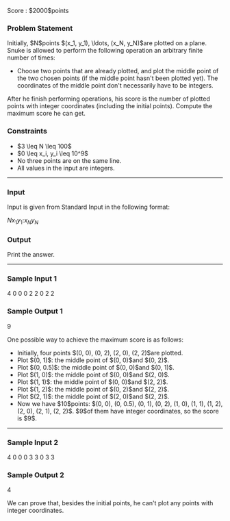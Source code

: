 
<div>

<span>

<span>

<p>
Score : $2000$points
</p>

<div>

<section>

### **Problem Statement**

<p>
Initially, $N$points $(x_1, y_1), \ldots, (x_N, y_N)$are plotted on a plane.
Snuke is allowed to perform the following operation an arbitrary finite number of times:
</p>

<ul>

<li>
Choose two points that are already plotted, and plot the middle point of the two chosen points (if the middle point hasn't been plotted yet). The coordinates of the middle point don't necessarily have to be integers.
</li>

</ul>

<p>
After he finish performing operations, his score is the number of plotted points with integer coordinates (including the initial points).
Compute the maximum score he can get.
</p>

</section>

</div>

<div>

<section>

### **Constraints**

<ul>

<li>
$3 \leq N \leq 100$
</li>

<li>
$0 \leq x_i, y_i \leq 10^9$
</li>

<li>
No three points are on the same line.
</li>

<li>
All values in the input are integers.
</li>

</ul>

</section>

</div>

---

<div>

<div>

<section>

### **Input**

<p>
Input is given from Standard Input in the following format:
</p>

<div>

$N$$x_1$$y_1$$:$$x_N$$y_N$
</div>

</section>

</div>

<div>

<section>

### **Output**

<p>
Print the answer.
</p>

</section>

</div>

</div>

---

<div>

<section>

### **Sample Input 1**

<div>

4
0 0
0 2
2 0
2 2

</div>

</section>

</div>

<div>

<section>

### **Sample Output 1**

<div>

9

</div>

<p>
One possible way to achieve the maximum score is as follows:
</p>

<ul>

<li>
Initially, four points $(0, 0), (0, 2), (2, 0), (2, 2)$are plotted.
</li>

<li>
Plot $(0, 1)$: the middle point of $(0, 0)$and $(0, 2)$.
</li>

<li>
Plot $(0, 0.5)$: the middle point of $(0, 0)$and $(0, 1)$.
</li>

<li>
Plot $(1, 0)$: the middle point of $(0, 0)$and $(2, 0)$.
</li>

<li>
Plot $(1, 1)$: the middle point of $(0, 0)$and $(2, 2)$.
</li>

<li>
Plot $(1, 2)$: the middle point of $(0, 2)$and $(2, 2)$.
</li>

<li>
Plot $(2, 1)$: the middle point of $(2, 0)$and $(2, 2)$.
</li>

<li>
Now we have $10$points: $(0, 0), (0, 0.5), (0, 1), (0, 2), (1, 0), (1, 1), (1, 2), (2, 0), (2, 1), (2, 2)$. $9$of them have integer coordinates, so the score is $9$.
</li>

</ul>

</section>

</div>

---

<div>

<section>

### **Sample Input 2**

<div>

4
0 0
0 3
3 0
3 3

</div>

</section>

</div>

<div>

<section>

### **Sample Output 2**

<div>

4

</div>

<p>
We can prove that, besides the initial points, he can't plot any points with integer coordinates.
</p>

</section>

</div>

</span>

</span>

</div>
